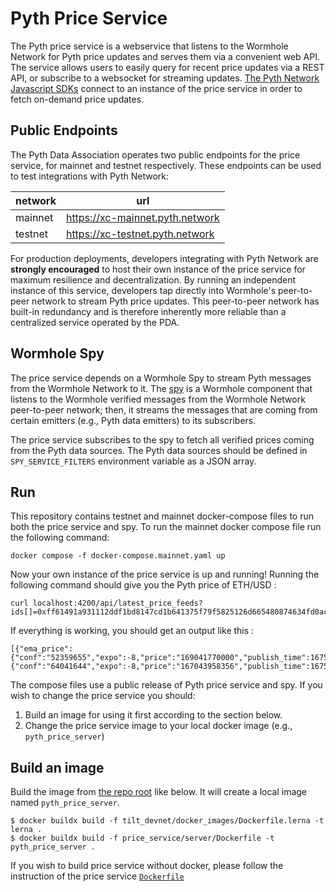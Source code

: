 # Pyth Price Service

The Pyth price service is a webservice that listens to the Wormhole Network for Pyth price updates and serves them via a
convenient web API. The service allows users to easily query for recent price updates via a REST API, or subscribe to
a websocket for streaming updates. [The Pyth Network Javascript SDKs](https://github.com/pyth-network/pyth-js) connect
to an instance of the price service in order to fetch on-demand price updates.

## Public Endpoints

The Pyth Data Association operates two public endpoints for the price service, for mainnet and testnet respectively.
These endpoints can be used to test integrations with Pyth Network:

| network | url                             |
| ------- | ------------------------------- |
| mainnet | https://xc-mainnet.pyth.network |
| testnet | https://xc-testnet.pyth.network |

For production deployments, developers integrating with Pyth Network are **strongly encouraged** to host their own instance of the price service for maximum resilience and decentralization.
By running an independent instance of this service, developers tap directly into Wormhole's peer-to-peer network to stream Pyth price updates.
This peer-to-peer network has built-in redundancy and is therefore inherently more reliable than a centralized service operated by the PDA.

## Wormhole Spy

The price service depends on a Wormhole Spy to stream Pyth messages from the Wormhole Network to it. The
[spy](https://github.com/wormhole-foundation/wormhole/blob/main/node/cmd/spy/spy.go) is a Wormhole component that listens to the Wormhole verified
messages from the Wormhole Network peer-to-peer network; then, it streams the messages that are coming from certain emitters (e.g., Pyth data emitters) to its subscribers.

The price service subscribes to the spy to fetch all verified prices coming from the Pyth data sources. The Pyth data sources should
be defined in `SPY_SERVICE_FILTERS` environment variable as a JSON array.

## Run

This repository contains testnet and mainnet docker-compose files to run
both the price service and spy. To run the mainnet docker compose file run
the following command:

```
docker compose -f docker-compose.mainnet.yaml up
```

Now your own instance of the price service is up and running! Running the following command should give you the Pyth price of ETH/USD :

```
curl localhost:4200/api/latest_price_feeds?ids[]=0xff61491a931112ddf1bd8147cd1b641375f79f5825126d665480874634fd0ace
```

If everything is working, you should get an output like this :

```
[{"ema_price":{"conf":"52359655","expo":-8,"price":"169041770000","publish_time":1675365813},"id":"ff61491a931112ddf1bd8147cd1b641375f79f5825126d665480874634fd0ace","price":{"conf":"64041644","expo":-8,"price":"167043958356","publish_time":1675365813}}]
```

The compose files use a public release of Pyth price service and spy. If you wish to change the
price service you should:

1. Build an image for using it first according to the section below.
2. Change the price service image to your local docker image (e.g., `pyth_price_server`)

## Build an image

Build the image from [the repo root](../../) like below. It will create a
local image named `pyth_price_server`.

```
$ docker buildx build -f tilt_devnet/docker_images/Dockerfile.lerna -t lerna .
$ docker buildx build -f price_service/server/Dockerfile -t pyth_price_server .
```

If you wish to build price service without docker, please follow the instruction of the price service
[`Dockerfile`](./Dockerfile)
